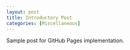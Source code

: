 ```yaml
---
layout: post
title: Introductory Post
categories: [Miscellaneous]
---
```


Sample post for GitHub Pages implementation. 



